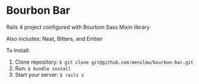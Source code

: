 Bourbon Bar
===========

Rails 4 project configured with Bourbon Sass Mixin library

Also includes: Neat, Bitters, and Ember

To Install:

1. Clone repository: `$ git clone git@github.com:menslow/bourbon-bar.git`
2. Run: `$ bundle install`
3. Start your server: `$ rails s`
